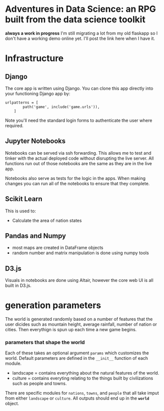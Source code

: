 # Adventures in Data Science: an RPG built from the data science toolkit
**always a work in progress**
I'm still migrating a lot from my old flaskapp so I don't have a working demo online yet. I'll post the link here when I have it. 

# Infrastructure
## Django
The core app is written using Django. You can clone this app directly into your functioning Django app by:
```
urlpatterns = [
        path('game', include('game.urls')),
    ]
```

Note you'll need the standard login forms to authenticate the user where required. 

## Jupyter Notebooks
Notebooks can be served via ssh forwarding. This allows me to test and tinker with the actual deployed code without disrupting the live server. All functions run out of those notebooks are the same as they are in the live app.

Notebooks also serve as tests for the logic in the apps. When making changes you can run all of the notebooks to ensure that they complete. 

## Scikit Learn
This is used to:
* Calculate the area of nation states
## Pandas and Numpy
* most maps are created in DataFrame objects
* random number and matrix manipulation is done using numpy tools
## D3.js
Visuals in notebooks are done using Altair, however the core web UI is all built in D3.js. 

# generation parameters
The world is generated randomly based on a number of features that the user dicides such as mountain height, average rainfall, number of nation or cities. Then everythign is spun up each time a new game begins. 

### parameters that shape the world
Each of these takes an optional argument `params` which customizes the world. Default parameters are defined in the `__init__` function of each module.  
* landscape = contains everything about the natural features of the world.
* culture = contains everyting relating to the things built by civilizations such as people and towns. 

There are specific modules for `nations`, `towns`, and `people` that all take imput from either `landscape` or `culture`. All outputs should end up in the **`world`** object. 
